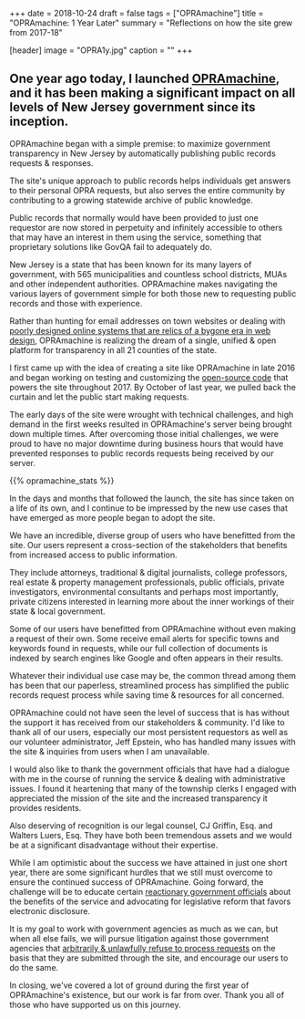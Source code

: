 +++
date = 2018-10-24
draft = false
tags = ["OPRAmachine"]
title = "OPRAmachine: 1 Year Later"
summary = "Reflections on how the site grew from 2017-18"

[header]
image = "OPRA1y.jpg"
caption = ""
+++

## One year ago today, I launched [OPRAmachine](https://opramachine.com/), and it has been making a significant impact on all levels of New Jersey government since its inception.

OPRAmachine began with a simple premise: to maximize government transparency in New Jersey by automatically publishing public records requests & responses.

The site's unique approach to public records helps individuals get answers to their personal OPRA requests, but also serves the entire community by contributing to a growing statewide archive of public knowledge.

Public records that normally would have been provided to just one requestor are now stored in perpetuity and infinitely accessible to others that may have an interest in them using the service, something that proprietary solutions like GovQA fail to adequately do. 

New Jersey is a state that has been known for its many layers of government, with 565 municipalities and countless school districts, MUAs and other independent authorities. OPRAmachine makes navigating the various layers of government simple for both those new to requesting public records and those with experience. 

Rather than hunting for email addresses on town websites or dealing with [poorly designed online systems that are relics of a bygone era in web design](https://www16.state.nj.us/NJ_OPRA/department.jsp), OPRAmachine is realizing the dream of a single, unified & open platform for transparency in all 21 counties of the state.

I first came up with the idea of creating a site like OPRAmachine in late 2016 and began working on testing and customizing the [open-source code](https://alaveteli.org/deployments/) that powers the site throughout 2017. By October of last year, we pulled back the curtain and let the public start making requests.

The early days of the site were wrought with technical challenges, and high demand in the first weeks resulted in OPRAmachine's server being brought down multiple times. After overcoming those initial challenges, we were proud to have no major downtime during business hours that would have prevented responses to public records requests being received by our server.

{{% opramachine_stats %}}

In the days and months that followed the launch, the site has since taken on a life of its own, and I continue to be impressed by the new use cases that have emerged as more people began to adopt the site.

We have an incredible, diverse group of users who have benefitted from the site. Our users represent a cross-section of the stakeholders that benefits from increased access to public information.

They include attorneys, traditional & digital journalists, college professors, real estate & property management professionals, public officials, private investigators, environmental consultants and perhaps most importantly, private citizens interested in learning more about the inner workings of their state & local government.

Some of our users have benefitted from OPRAmachine without even making a request of their own. Some receive email alerts for specific towns and keywords found in requests, while our full collection of documents is indexed by search engines like Google and often appears in their results.

Whatever their individual use case may be, the common thread among them has been that our paperless, streamlined process has simplified the public records request process while saving time & resources for all concerned.

OPRAmachine could not have seen the level of success that is has without the support it has received from our stakeholders & community. I'd like to thank all of our users, especially our most persistent requestors as well as our volunteer administrator, Jeff Epstein, who has handled many issues with the site & inquiries from users when I am unavailable. 

I would also like to thank the government officials that have had a dialogue with me in the course of running the service & dealing with administrative issues. I found it heartening that many of the township clerks I engaged with appreciated the mission of the site and the increased transparency it provides residents.

Also deserving of recognition is our legal counsel, CJ Griffin, Esq. and Walters Luers, Esq. They have both been tremendous assets and we would be at a significant disadvantage without their expertise.

While I am optimistic about the success we have attained in just one short year, there are some significant hurdles that we still must overcome to ensure the continued success of OPRAmachine. Going forward, the challenge will be to educate certain [reactionary government officials](https://aeanj.org/wp-content/uploads/AEA-Authority-View-Summer-2018.pdf) about the benefits of the service and advocating for legislative reform that favors electronic disclosure. 

It is my goal to work with government agencies as much as we can, but when all else fails, we will pursue litigation against those government agencies that [arbitrarily & unlawfully refuse to process requests](/post/monmouth-opra-case/) on the basis that they are submitted through the site, and encourage our users to do the same.

In closing, we've covered a lot of ground during the first year of OPRAmachine's existence, but our work is far from over. Thank you all of those who have supported us on this journey.